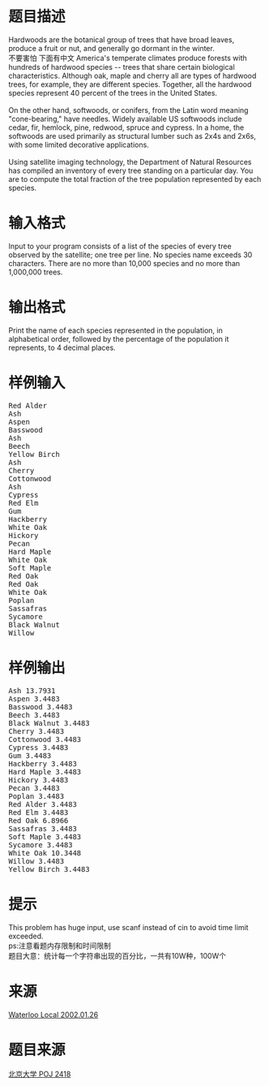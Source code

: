 

# 题目描述


<div lang="zh-CN" class="ptx">
Hardwoods are the botanical group of trees that have broad leaves, produce a fruit or nut, and generally go dormant in the winter. <br/>
不要害怕 下面有中文
America&#39;s temperate climates produce forests with hundreds of hardwood species -- trees that share certain biological characteristics. Although oak, maple and cherry all are types of hardwood trees, for example, they are different species. Together, all the hardwood species represent 40 percent of the trees in the United States. <br/>
<br/>
On the other hand, softwoods, or conifers, from the Latin word meaning &#34;cone-bearing,&#34; have needles. Widely available US softwoods include cedar, fir, hemlock, pine, redwood, spruce and cypress. In a home, the softwoods are used primarily as structural lumber such as 2x4s and 2x6s, with some limited decorative applications. <br/>
<br/>
Using satellite imaging technology, the Department of Natural Resources has compiled an inventory of every tree standing on a particular day. You are to compute the total fraction of the tree population represented by each species.
</div>

# 输入格式


<div lang="zh-CN" class="ptx">
Input to your program consists of a list of the species of every tree observed by the satellite; one tree per line. No species name exceeds 30 characters. There are no more than 10,000 species and no more than 1,000,000 trees.
</div>

# 输出格式


<div lang="zh-CN" class="ptx">
Print the name of each species represented in the population, in alphabetical order, followed by the percentage of the population it represents, to 4 decimal places.
</div>

# 样例输入


<pre class="sio">Red Alder
Ash
Aspen
Basswood
Ash
Beech
Yellow Birch
Ash
Cherry
Cottonwood
Ash
Cypress
Red Elm
Gum
Hackberry
White Oak
Hickory
Pecan
Hard Maple
White Oak
Soft Maple
Red Oak
Red Oak
White Oak
Poplan
Sassafras
Sycamore
Black Walnut
Willow
</pre>

# 样例输出


<pre class="sio">Ash 13.7931
Aspen 3.4483
Basswood 3.4483
Beech 3.4483
Black Walnut 3.4483
Cherry 3.4483
Cottonwood 3.4483
Cypress 3.4483
Gum 3.4483
Hackberry 3.4483
Hard Maple 3.4483
Hickory 3.4483
Pecan 3.4483
Poplan 3.4483
Red Alder 3.4483
Red Elm 3.4483
Red Oak 6.8966
Sassafras 3.4483
Soft Maple 3.4483
Sycamore 3.4483
White Oak 10.3448
Willow 3.4483
Yellow Birch 3.4483
</pre>

# 提示


<div lang="zh-CN" class="ptx">
This problem has huge input, use scanf instead of cin to avoid time limit exceeded.
</div>
<div lang="zh-CN" class="ptx">
ps:注意看题内存限制和时间限制
</div>
<div lang="zh-CN" class="ptx">
题目大意：统计每一个字符串出现的百分比，一共有10W种，100W个
</div>

# 来源


<div lang="zh-CN" class="ptx">
<a href="searchproblem?field=source&amp;key=Waterloo+Local+2002.01.26">Waterloo Local 2002.01.26</a> 
</div>

# 题目来源


<a href="http://www.poj.org/problem?id=2418&amp;lang=zh-CN&amp;change=true"> 北京大学 POJ 2418</a>
